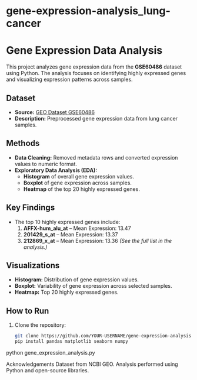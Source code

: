 # gene-expression-analysis_lung-cancer
# Gene Expression Data Analysis

This project analyzes gene expression data from the **GSE60486** dataset using Python. The analysis focuses on identifying highly expressed genes and visualizing expression patterns across samples.

## Dataset
- **Source:** [GEO Dataset GSE60486](https://www.ncbi.nlm.nih.gov/geo/query/acc.cgi?acc=GSE60486)
- **Description:** Preprocessed gene expression data from lung cancer samples.

## Methods
- **Data Cleaning:** Removed metadata rows and converted expression values to numeric format.
- **Exploratory Data Analysis (EDA):**
  - **Histogram** of overall gene expression values.
  - **Boxplot** of gene expression across samples.
  - **Heatmap** of the top 20 highly expressed genes.

## Key Findings
- The top 10 highly expressed genes include:
  1. **AFFX-hum_alu_at** – Mean Expression: 13.47
  2. **201429_s_at** – Mean Expression: 13.37
  3. **212869_x_at** – Mean Expression: 13.36
  *(See the full list in the analysis.)*

## Visualizations
- **Histogram:** Distribution of gene expression values.
- **Boxplot:** Variability of gene expression across selected samples.
- **Heatmap:** Top 20 highly expressed genes.

## How to Run
1. Clone the repository:
   ```bash
   git clone https://github.com/YOUR-USERNAME/gene-expression-analysis.git
   pip install pandas matplotlib seaborn numpy
python gene_expression_analysis.py

Acknowledgements
Dataset from NCBI GEO.
Analysis performed using Python and open-source libraries.

